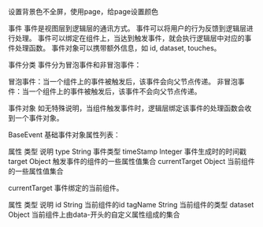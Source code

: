 设置背景色不全屏，使用page，给page设置颜色

事件
事件是视图层到逻辑层的通讯方式。
事件可以将用户的行为反馈到逻辑层进行处理。
事件可以绑定在组件上，当达到触发事件，就会执行逻辑层中对应的事件处理函数。
事件对象可以携带额外信息，如 id, dataset, touches。

事件分类
事件分为冒泡事件和非冒泡事件：

冒泡事件：当一个组件上的事件被触发后，该事件会向父节点传递。
非冒泡事件：当一个组件上的事件被触发后，该事件不会向父节点传递。

事件对象
如无特殊说明，当组件触发事件时，逻辑层绑定该事件的处理函数会收到一个事件对象。


BaseEvent 基础事件对象属性列表：

属性	类型	说明
type	String	事件类型
timeStamp	Integer	事件生成时的时间戳
target	Object	触发事件的组件的一些属性值集合
currentTarget	Object	当前组件的一些属性值集合


currentTarget
事件绑定的当前组件。

属性	类型	说明
id	String	当前组件的id
tagName	String	当前组件的类型
dataset	Object	当前组件上由data-开头的自定义属性组成的集合
